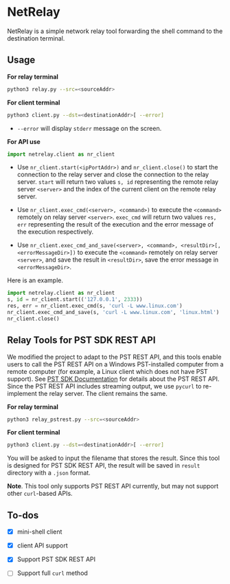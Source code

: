 # NetRelay
NetRelay is a simple network relay tool forwarding the shell command to the destination terminal.

## Usage

**For relay terminal**

```bash
python3 relay.py --src=<sourceAddr>
```

**For client terminal**

```bash
python3 client.py --dst=<destinationAddr>[ --error]
```

- `--error` will display `stderr` message on the screen.

**For API use**

```python
import netrelay.client as nr_client
```

- Use `nr_client.start(<ipPortAddr>)` and `nr_client.close()` to start the connection to the relay server and close the connection to the relay server. `start` will return two values `s, id` representing the remote relay server `<server>` and the index of the current client on the remote relay server.

- Use `nr_client.exec_cmd(<server>, <command>)` to execute the `<command>` remotely on relay server `<server>`. `exec_cmd` will return two values `res, err` representing the result of the execution and the error message of the execution respectively.
- Use `nr_client.exec_cmd_and_save(<server>, <command>, <resultDir>[, <errorMessageDir>])` to execute the `<command>` remotely on relay server `<server>`, and save the result in `<resultDir>`, save the error message in `<errorMessageDir>`.

Here is an example.

```python
import netrelay.client as nr_client
s, id = nr_client.start(('127.0.0.1', 2333))
res, err = nr_client.exec_cmd(s, 'curl -L www.linux.com')
nr_client.exec_cmd_and_save(s, 'curl -L www.linux.com', 'linux.html')
nr_client.close()
```

## Relay Tools for PST SDK REST API

We modified the project to adapt to the PST REST API, and this tools enable users to call the PST REST API on a Windows PST-installed computer from a remote computer (for example, a Linux client which does not have PST support). See [PST SDK Documentation](http://files.ps-tech.com/pst/docs/5.0.1/SDK/rest.html) for details about the PST REST API. Since the PST REST API includes streaming output, we use `pycurl` to re-implement the relay server. The client remains the same.

**For relay terminal**

```bash
python3 relay_pstrest.py --src=<sourceAddr>
```

**For client terminal**

```bash
python3 client.py --dst=<destinationAddr>[ --error]
```

You will be asked to input the filename that stores the result. Since this tool is designed for PST SDK REST API, the result will be saved in `result` directory with a `.json` format.

**Note**. This tool only supports PST REST API currently, but may not support other `curl`-based APIs.

## To-dos

- [x] mini-shell client
- [x] client API support
- [x] Support PST SDK REST API
- [ ] Support full `curl` method

